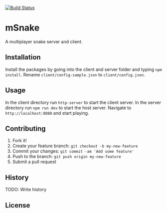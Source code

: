[![Build Status](https://travis-ci.org/MWGitHub/mmosnake.svg?branch=master)](https://travis-ci.org/MWGitHub/mmosnake)

# mSnake

A multiplayer snake server and client.

## Installation

Install the packages by going into the client and server folder and typing `npm install`.
Rename `client/config-sample.json` to `client/config.json`.

## Usage

In the client directory run `http-server` to start the client server.
In the server directory run `npm run dev` to start the host server.
Navigate to `http://localhost:8080` and start playing.

## Contributing

1. Fork it!
2. Create your feature branch: `git checkout -b my-new-feature`
3. Commit your changes: `git commit -am 'Add some feature'`
4. Push to the branch: `git push origin my-new-feature`
5. Submit a pull request

## History

TODO: Write history

## License